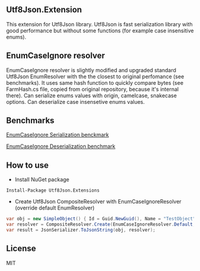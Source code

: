  ##  Utf8Json.Extension 
This extension for Utf8Json library. Utf8Json is fast serialization library with good performance but without some functions (for example case insensitive enums).

EnumCaseIgnore resolver
---
EnumCaseIgnore resolver is slightly modified and upgraded standard Utf8Json EnumResolver with the the closest to original perfomance (see benchmarks). It uses same hash function to quickly compare bytes (see FarmHash.cs file, copied from original repository, because it's internal there). 
Can serialize enums values with origin, camelcase, snakecase options.
Can deserialize case insensetive enums values.

Benchmarks
---
[EnumCaseIgnore Serialization benckmark](assets/Utf8Json.Extensions.Benchmark.SerializeEnumCaseIgnoreBenchmark-report-github.md)

[EnumCaseIgnore Deserialization benchmark](assets/Utf8Json.Extensions.Benchmark.DeserializeEnumCaseIgnoreBenchmark-report-github.md)

How to use
----
- Install NuGet package

```
Install-Package Utf8Json.Extensions
```

- Create Utf8Json CompositeResolver with EnumCaseIgnoreResolver (override default EnumResolver)

```csharp
var obj = new SimpleObject() { Id = Guid.NewGuid(), Name = "TestObject" };
var resolver = CompositeResolver.Create(EnumCaseIgnoreResolver.Default, tandardResolver.Default);
var result = JsonSerializer.ToJsonString(obj, resolver);
```


License
----

MIT



